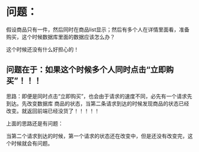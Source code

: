 # 问题：



假设商品只有一件，然后同时在商品list显示；然后有多个人在详情里面看，准备购买，这个时候数据库里面的数据应该怎么办？

这个时候还没有什么好担心的！

## 问题在于：如果这个时候多个人同时点击“立即购买”！！！

思路：即便是同时点击“立即购买”，也会由于请求的速度不同，必先有一个请求先到达。先改变数据库 商品的状态，当第二条请求到达的时候发现商品的状态已经改变。就返回前端已经没货了！！！！！

上面的思路还是有问题：

当第二个请求到达的时候，第一个请求的状态还在改变中，但是还没有改变完，这个时候就会有问题。

